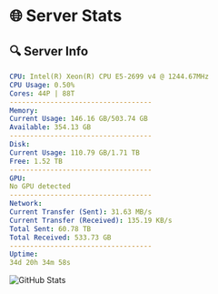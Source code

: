 # 🌐 Server Stats
## 🔍 Server Info
```yaml
CPU: Intel(R) Xeon(R) CPU E5-2699 v4 @ 1244.67MHz
CPU Usage: 0.50%
Cores: 44P | 88T
-----------------------------------
Memory:
Current Usage: 146.16 GB/503.74 GB
Available: 354.13 GB
-----------------------------------
Disk:
Current Usage: 110.79 GB/1.71 TB
Free: 1.52 TB
-----------------------------------
GPU:
No GPU detected
-----------------------------------
Network:
Current Transfer (Sent): 31.63 MB/s
Current Transfer (Received): 135.19 KB/s
Total Sent: 60.78 TB
Total Received: 533.73 GB
-----------------------------------
Uptime:
34d 20h 34m 58s
```
![GitHub Stats](https://img.shields.io/badge/Updated-2025-04-11_17:57:47-blue)
